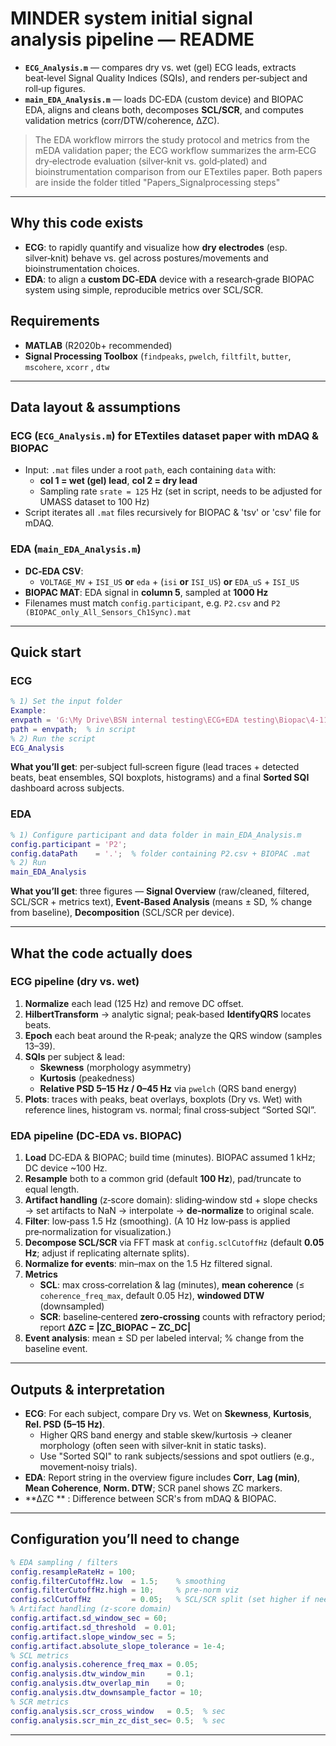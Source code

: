 # MINDER system initial signal analysis pipeline — README

* **`ECG_Analysis.m`** — compares dry vs. wet (gel) ECG leads, extracts beat‑level Signal Quality Indices (SQIs), and renders per‑subject and roll‑up figures.
* **`main_EDA_Analysis.m`** — loads DC‑EDA (custom device) and BIOPAC EDA, aligns and cleans both, decomposes **SCL/SCR**, and computes validation metrics (corr/DTW/coherence, ΔZC).

> The EDA workflow mirrors the study protocol and metrics from the mEDA validation paper; the ECG workflow summarizes the arm‑ECG dry‑electrode evaluation (silver‑knit vs. gold‑plated) and bioinstrumentation comparison from our ETextiles paper. Both papers are inside the folder titled "Papers_Signalprocessing steps"

---

## Why this code exists

* **ECG**: to rapidly quantify and visualize how **dry electrodes** (esp. silver‑knit) behave vs. gel across postures/movements and bioinstrumentation choices.
* **EDA**: to align a **custom DC‑EDA** device with a research‑grade BIOPAC system using simple, reproducible metrics over SCL/SCR.


## Requirements

* **MATLAB** (R2020b+ recommended)
* **Signal Processing Toolbox** (`findpeaks`, `pwelch`, `filtfilt`, `butter`, `mscohere`, `xcorr` , `dtw` 
---

## Data layout & assumptions
### ECG (`ECG_Analysis.m`) for ETextiles dataset paper with mDAQ & BIOPAC
* Input: `.mat` files under a root `path`, each containing `data` with:
  * **col 1 = wet (gel) lead**, **col 2 = dry lead**
  * Sampling rate `srate = 125` Hz (set in script, needs to be adjusted for UMASS dataset to 100 Hz)
* Script iterates all `.mat` files recursively for BIOPAC & 'tsv' or 'csv' file for mDAQ.

### EDA (`main_EDA_Analysis.m`)
* **DC‑EDA CSV**: 
  * `VOLTAGE_MV` + `ISI_US` **or** `eda` + (`isi` **or** `ISI_US`) **or** `EDA_uS` + `ISI_US`
* **BIOPAC MAT**: EDA signal in **column 5**, sampled at **1000 Hz**
* Filenames must match `config.participant`, e.g. `P2.csv` and `P2 (BIOPAC_only_All_Sensors_Ch1Sync).mat`
---

## Quick start
### ECG
```matlab
% 1) Set the input folder
Example: 
envpath = 'G:\My Drive\BSN internal testing\ECG+EDA testing\Biopac\4-11-24_electrode_study_ECG';
path = envpath;  % in script
% 2) Run the script
ECG_Analysis
```

**What you’ll get**: per‑subject full‑screen figure (lead traces + detected beats, beat ensembles, SQI boxplots, histograms) and a final **Sorted SQI** dashboard across subjects.

### EDA

```matlab
% 1) Configure participant and data folder in main_EDA_Analysis.m
config.participant = 'P2';
config.dataPath    = '.';  % folder containing P2.csv + BIOPAC .mat
% 2) Run
main_EDA_Analysis
```

**What you’ll get**: three figures — **Signal Overview** (raw/cleaned, filtered, SCL/SCR + metrics text), **Event‑Based Analysis** (means ± SD, % change from baseline), **Decomposition** (SCL/SCR per device).

---

## What the code actually does
### ECG pipeline (dry vs. wet)
1. **Normalize** each lead (125 Hz) and remove DC offset.
2. **HilbertTransform** → analytic signal; peak‑based **IdentifyQRS** locates beats.
3. **Epoch** each beat around the R‑peak; analyze the QRS window (samples 13–39).
4. **SQIs** per subject & lead:
   * **Skewness** (morphology asymmetry)
   * **Kurtosis** (peakedness)
   * **Relative PSD 5–15 Hz / 0–45 Hz** via `pwelch` (QRS band energy)
5. **Plots**: traces with peaks, beat overlays, boxplots (Dry vs. Wet) with reference lines, histogram vs. normal; final cross‑subject “Sorted SQI”.

### EDA pipeline (DC‑EDA vs. BIOPAC)
1. **Load** DC‑EDA & BIOPAC; build time (minutes). BIOPAC assumed 1 kHz; DC device ~100 Hz.
2. **Resample** both to a common grid (default **100 Hz**), pad/truncate to equal length.
3. **Artifact handling** (z‑score domain): sliding‑window std + slope checks → set artifacts to NaN → interpolate → **de‑normalize** to original scale.
4. **Filter**: low‑pass 1.5 Hz (smoothing). (A 10 Hz low‑pass is applied pre‑normalization for visualization.)
5. **Decompose SCL/SCR** via FFT mask at `config.sclCutoffHz` (default **0.05 Hz**; adjust if replicating alternate splits).
6. **Normalize for events**: min–max on the 1.5 Hz filtered signal.
7. **Metrics**
   * **SCL**: max cross‑correlation & lag (minutes), **mean coherence** (≤ `coherence_freq_max`, default 0.05 Hz), **windowed DTW** (downsampled)
   * **SCR**: baseline‑centered **zero‑crossing** counts with refractory period; report **ΔZC = |ZC_BIOPAC − ZC_DC|**
8. **Event analysis**: mean ± SD per labeled interval; % change from the baseline event.

---

## Outputs & interpretation
* **ECG**: For each subject, compare Dry vs. Wet on **Skewness**, **Kurtosis**, **Rel. PSD (5–15 Hz)**.
  * Higher QRS band energy and stable skew/kurtosis → cleaner morphology (often seen with silver‑knit in static tasks).
  * Use "Sorted SQI" to rank subjects/sessions and spot outliers (e.g., movement‑noisy trials).
* **EDA**: Report string in the overview figure includes **Corr**, **Lag (min)**, **Mean Coherence**, **Norm. DTW**; SCR panel shows ZC markers.
* **ΔZC ** : Difference between SCR's from mDAQ & BIOPAC.
---

## Configuration you’ll need to change

```matlab
% EDA sampling / filters
config.resampleRateHz = 100;
config.filterCutoffHz.low  = 1.5;    % smoothing
config.filterCutoffHz.high = 10;     % pre‑norm viz
config.sclCutoffHz         = 0.05;   % SCL/SCR split (set higher if needed)
% Artifact handling (z‑score domain)
config.artifact.sd_window_sec = 60;
config.artifact.sd_threshold  = 0.01;
config.artifact.slope_window_sec = 5;
config.artifact.absolute_slope_tolerance = 1e-4;
% SCL metrics
config.analysis.coherence_freq_max = 0.05;
config.analysis.dtw_window_min     = 0.1;
config.analysis.dtw_overlap_min    = 0;
config.analysis.dtw_downsample_factor = 10;
% SCR metrics
config.analysis.scr_cross_window   = 0.5;  % sec
config.analysis.scr_min_zc_dist_sec= 0.5;  % sec
```
---
